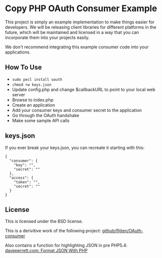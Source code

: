 # Copy PHP OAuth Consumer Example

This project is simply an example implementation to make things easier for developers.
We will be releasing client libraries for different platforms in the future, which will
be maintained and licensed in a way that you can incorporate them into your projects easily.

We don't recommend integrating this example consumer code into your applications.

## How To Use

* `sudo pecl install oauth`
* `chmod +w keys.json`
* Update config.php and change $callbackURL to point to your local web server
* Browse to index.php
* Create an application
* Add your consumer keys and consumer secret to the application
* Go through the OAuth handshake
* Make some sample API calls

## keys.json

If you ever break your keys.json, you can recreate it starting with this:

	{
	  "consumer": {
		"key": "",
		"secret": ""
	  },
	  "access": {
		"token": "",
		"secret": ""
	  }
	}

## License

This is licensed under the BSD license.

This is a derivitive work of the following project: 
[github/flijten/OAuth-consumer](https://github.com/flijten/OAuth-consumer)

Also contains a function for highlighting JSON in pre PHP5.4:
[daveperrett.com: Format JSON With PHP](http://www.daveperrett.com/articles/2008/03/11/format-json-with-php/)

